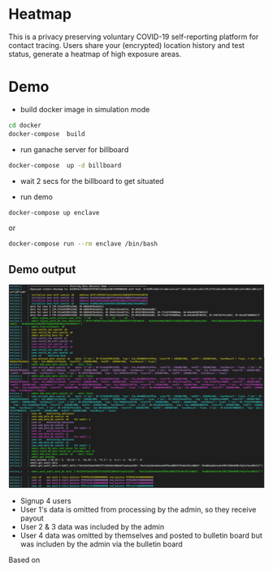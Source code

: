 # Heatmap
This is a privacy preserving voluntary COVID-19 self-reporting platform for contact tracing. Users share your (encrypted) 
location history and test status, generate a heatmap of high exposure areas.

# Demo

* build docker image in simulation mode
```bash
cd docker
docker-compose  build
```

* run ganache server for billboard
```bash
docker-compose  up -d billboard
```
* wait 2 secs for the billboard to get situated

* run demo
```bash
docker-compose up enclave
```

or 

```bash
docker-compose run --rm enclave /bin/bash
```

## Demo output
![Output of Demo](docs/demo1.png?raw=true)
* Signup 4 users
* User 1's data is omitted from processing by the admin, so they receive payout
* User 2 & 3 data was included by the admin
* User 4 data was omitted by themselves and posted to bulletin board but was includen by the admin via the bulletin board

Based on 

[](https://github.com/njeans/SafeTrace.git)
